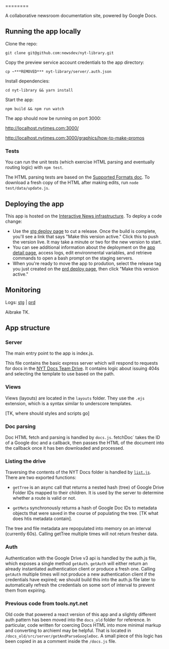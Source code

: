 <!-- NYT Library -->
========

A collaborative newsroom documentation site, powered by Google Docs.

## Running the app locally

Clone the repo:

```
git clone git@github.com:newsdev/nyt-library.git
```

Copy the preview service account credentials to the app directory:

```
cp ~***REMOVED*** nyt-library/server/.auth.json
```

Install dependencies:
```
cd nyt-library && yarn install
```

Start the app:
```
npm build && npm run watch
```

The app should now be running on port 3000:

http://localhost.nytimes.com:3000/

http://localhost.nytimes.com:3000/graphics/how-to-make-promos


### Tests

You can run the unit tests (which exercise HTML parsing and eventually routing logic) with `npm test`.

The HTML parsing tests are based on the [Supported Formats doc](https://docs.google.com/document/d/***REMOVED***/edit).  To download a fresh copy of the HTML after making edits, run `node test/data/update.js`.


## Deploying the app

This app is hosted on the [Interactive News infrastructure](***REMOVED***/wiki).  To deploy a code change:

  * Use the [stg deploy page](https://***REMOVED***/***REMOVED***/default/deploy) to cut a release.  Once the build is complete, you'll see a link that says "Make this version active."  Click this to push the version live.  It may take a minute or two for the new version to start.
  * You can see additional information about the deployment on the [app detail page](https://***REMOVED***/***REMOVED***/default), access logs, edit environmental variables, and retrieve commands to open a bash prompt on the staging servers.
  * When you're ready to move the app to prodution, select the release tag you just created on the [prd deploy page](https://***REMOVED***/***REMOVED***/default/deploy), then click "Make this version active."

## Monitoring

Logs: [stg](***REMOVED***&minLogLevel=0&expandAll=false&advancedFilter=resource.type%20%3D%20container%20AND%20resource.labels.cluster_name%20%3D%20%22stg-adm%22%20AND%20resource.labels.namespace_id%20%3D%20%22default%22%20AND%20resource.labels.container_name%20%3D%20%22nyt-library%22) | [prd](https://console.cloud.google.com/logs/viewer?project=***REMOVED***-prd&minLogLevel=0&expandAll=false&advancedFilter=resource.type%20%3D%20container%20AND%20resource.labels.cluster_name%20%3D%20%22prd-adm%22%20AND%20resource.labels.namespace_id%20%3D%20%22default%22%20AND%20resource.labels.container_name%20%3D%20%22nyt-library%22)

Aibrake TK.


## App structure

### Server

The main entry point to the app is index.js.

This file contains the basic express server which will respond to requests for docs in the [NYT Docs Team Drive](https://drive.google.com/drive/u/0/folders/***REMOVED***). It contains logic about issuing 404s and selecting the template to use based on the path.

### Views

Views (layouts) are located in the `layouts` folder.  They use the `.ejs` extension, which is a syntax similar to underscore templates.

[TK, where should styles and scripts go]


### Doc parsing

Doc HTML fetch and parsing is handled by `docs.js`.  fetchDoc` takes the ID of a Google doc and a callback, then passes the HTML of the document into the callback once it has ben downloaded and processed.

### Listing the drive

Traversing the contents of the NYT Docs folder is handled by [`list.js`](https://github.com/newsdev/nyt-docs/blob/master/list.js).  There are two exported functions:

  * `getTree` is an async call that returns a nested hash (tree) of Google Drive Folder IDs mapped to their children. It is used by the server to determine whether a route is valid or not.

  * `getMeta` synchronously returns a hash of Google Doc IDs to metadata objects that were saved in the course of populating the tree. [TK what does htis metadata contain].

The tree and file metadata are repopulated into memory on an interval (currently 60s). Calling getTree multiple times will not return fresher data.

### Auth

Authentication with the Google Drive v3 api is handled by the auth.js file, which exposes a single method `getAuth`. `getAuth` will either return an already instantiated authentication client or produce a fresh one. Calling `getAuth` multiple times will not produce a new authentication client if the credentials have expired; we should build this into the auth.js file later to automatically refresh the credentials on some sort of interval to prevent them from expiring.

### Previous code from tools.nyt.net

Old code that powered a react version of this app and a slightly different auth pattern has been moved into the `docs_old` folder for reference. In particular, code written for coercing Docs HTML into more minimal markup and converting to archieml may be helpful. That is located in `/docs_old/src/server/getAndParseGoogleDoc`. A small piece of this logic has been copied in as a comment inside the `/docs.js` file.
